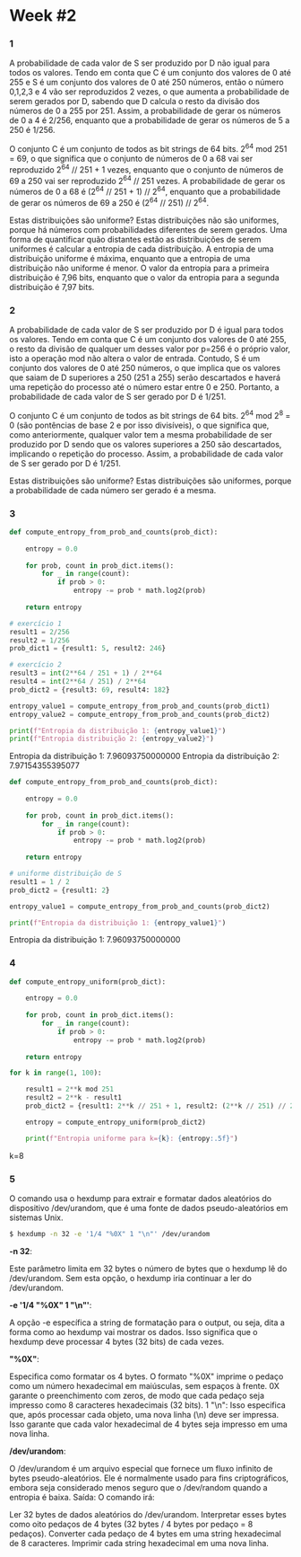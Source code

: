 # Week #2 

### 1 

A probabilidade de cada valor de S ser produzido por D não igual para todos os valores.
Tendo em conta que C é um conjunto dos valores de 0 até 255 e S é um conjunto dos valores de 0 até 250 números, então o número 0,1,2,3 e 4 vão ser reproduzidos 2 vezes, o que aumenta a probabilidade de serem gerados por D, sabendo que D calcula o resto da divisão dos números de 0 a 255 por 251. Assim, a probabilidade de gerar os números de 0 a 4 é 2/256, enquanto que a probabilidade de gerar os números de 5 a 250 é 1/256.

O conjunto C é um conjunto de todos as bit strings de 64 bits.
2<sup>64</sup> mod 251 = 69, o que significa que o conjunto de números de 0 a 68 vai ser reproduzido 2<sup>64</sup> // 251 + 1 vezes, enquanto que o conjunto de números de 69 a 250 vai ser reproduzido 2<sup>64</sup> // 251 vezes. A probabilidade de gerar os números de 0 a 68 é (2<sup>64</sup> // 251 + 1) // 2<sup>64</sup>, enquanto que a probabilidade de gerar os números de 69 a 250 é (2<sup>64</sup> // 251) // 2<sup>64</sup>.

Estas distribuições são uniforme?
Estas distribuições não são uniformes, porque há números com probabilidades diferentes de serem gerados. Uma forma de quantificar quão distantes estão as distribuições de serem uniformes é calcular a entropia de cada distribuição. A entropia de uma distribuição uniforme é máxima, enquanto que a entropia de uma distribuição não uniforme é menor. O valor da entropia para a primeira distribuição é 7,96 bits, enquanto que o valor da entropia para a segunda distribuição é 7,97 bits.

### 2

A probabilidade de cada valor de S ser produzido por D é igual para todos os valores.
Tendo em conta que C é um conjunto dos valores de 0 até 255, o resto da divisão de qualquer um desses valor por p=256 é o próprio valor, isto a operação mod não altera o valor de entrada. Contudo, S é um conjunto dos valores de 0 até 250 números, o que implica que os valores que saiam de D superiores a 250 (251 a 255) serão descartados e haverá uma repetição do processo até o número estar entre 0 e 250. Portanto, a probabilidade de cada valor de S ser gerado por D é 1/251. 

O conjunto C é um conjunto de todos as bit strings de 64 bits.
2<sup>64</sup> mod 2<sup>8</sup> = 0 (são pontências de base 2 e por isso divisíveis), o que significa que, como anteriormente, qualquer valor tem a mesma probabilidade de ser produzido por D sendo que os valores superiores a 250 são descartados, implicando o repetição do processo. Assim, a probabilidade de cada valor de S ser gerado por D é 1/251.

Estas distribuições são uniforme?
Estas distribuições são uniformes, porque a probabilidade de cada número ser gerado é a mesma.

### 3

```python	
def compute_entropy_from_prob_and_counts(prob_dict):
   
    entropy = 0.0
    
    for prob, count in prob_dict.items():
        for _ in range(count):
            if prob > 0:
                entropy -= prob * math.log2(prob)
    
    return entropy

# exercício 1
result1 = 2/256
result2 = 1/256
prob_dict1 = {result1: 5, result2: 246}

# exercício 2
result3 = int(2**64 / 251 + 1) / 2**64
result4 = int(2**64 / 251) / 2**64
prob_dict2 = {result3: 69, result4: 182}

entropy_value1 = compute_entropy_from_prob_and_counts(prob_dict1)
entropy_value2 = compute_entropy_from_prob_and_counts(prob_dict2)

print(f"Entropia da distribuição 1: {entropy_value1}")
print(f"Entropia distribuição 2: {entropy_value2}")
```
Entropia da distribuição 1: 7.96093750000000
Entropia da distribuição 2: 7.97154355395077

```python	
def compute_entropy_from_prob_and_counts(prob_dict):
   
    entropy = 0.0
    
    for prob, count in prob_dict.items():
        for _ in range(count):
            if prob > 0:
                entropy -= prob * math.log2(prob)
    
    return entropy

# uniforme distribuição de S
result1 = 1 / 2
prob_dict2 = {result1: 2}

entropy_value1 = compute_entropy_from_prob_and_counts(prob_dict2)

print(f"Entropia da distribuição 1: {entropy_value1}")
```
Entropia da distribuição 1: 7.96093750000000

### 4

```python	
def compute_entropy_uniform(prob_dict):
   
    entropy = 0.0
    
    for prob, count in prob_dict.items():
        for _ in range(count):
            if prob > 0:
                entropy -= prob * math.log2(prob)
    
    return entropy

for k in range(1, 100):

    result1 = 2**k mod 251
    result2 = 2**k - result1
    prob_dict2 = {result1: 2**k // 251 + 1, result2: (2**k // 251) // 2**k}

    entropy = compute_entropy_uniform(prob_dict2)

    print(f"Entropia uniforme para k={k}: {entropy:.5f}")
```
k=8

### 5

O comando usa o hexdump para extrair e formatar dados aleatórios do dispositivo /dev/urandom, que é uma fonte de dados pseudo-aleatórios em sistemas Unix.

```bash
$ hexdump -n 32 -e '1/4 "%0X" 1 "\n"' /dev/urandom
```

**-n 32**:

Este parâmetro limita em 32 bytes o número de bytes que o hexdump lê do /dev/urandom. Sem esta opção, o hexdump iria continuar a ler do /dev/urandom.

**-e '1/4 "%0X" 1 "\n"'**:

A opção -e específica a string de formatação para o output, ou seja, dita a forma como ao hexdump vai mostrar os dados. Isso significa que o hexdump deve processar 4 bytes (32 bits) de cada vezes.

**"%0X"**: 

Especifica como formatar os 4 bytes. O formato "%0X" imprime o pedaço como um número hexadecimal em maiúsculas, sem espaços à frente. 0X garante o preenchimento com zeros, de modo que cada pedaço seja impresso como 8 caracteres hexadecimais (32 bits).
1 "\n": Isso especifica que, após processar cada objeto, uma nova linha (\n) deve ser impressa. Isso garante que cada valor hexadecimal de 4 bytes seja impresso em uma nova linha.

**/dev/urandom**:

O /dev/urandom é um arquivo especial que fornece um fluxo infinito de bytes pseudo-aleatórios. Ele é normalmente usado para fins criptográficos, embora seja considerado menos seguro que o /dev/random quando a entropia é baixa.
Saída:
O comando irá:

Ler 32 bytes de dados aleatórios do /dev/urandom.
Interpretar esses bytes como oito pedaços de 4 bytes (32 bytes / 4 bytes por pedaço = 8 pedaços).
Converter cada pedaço de 4 bytes em uma string hexadecimal de 8 caracteres.
Imprimir cada string hexadecimal em uma nova linha.